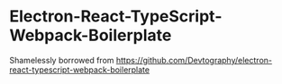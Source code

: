 # Electron-React-TypeScript-Webpack-Boilerplate

Shamelessly borrowed from https://github.com/Devtography/electron-react-typescript-webpack-boilerplate

